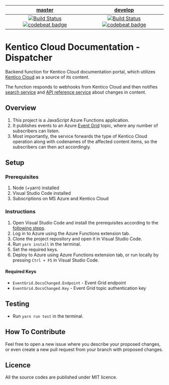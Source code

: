 | [master](https://github.com/Kentico/kentico-cloud-docs-webhooks/tree/master) | [develop](https://github.com/Kentico/kentico-cloud-docs-webhooks/tree/develop) |
|:---:|:---:|
|[![Build Status](https://travis-ci.com/KenticoDocs/cloud-docs-dispatcher.svg?branch=master)](https://travis-ci.com/KenticoDocs/cloud-docs-dispatcher/branches) [![codebeat badge](https://codebeat.co/badges/dbbf18e6-89db-4046-89d5-fa5920191169)](https://codebeat.co/projects/github-com-kentico-kentico-cloud-docs-webhooks-master) | [![Build Status](https://travis-ci.com/KenticoDocs/cloud-docs-dispatcher.svg?branch=develop)](https://travis-ci.com/KenticoDocs/cloud-docs-dispatcher/branches) [![codebeat badge](https://codebeat.co/badges/5444bea6-b966-436d-8738-f7787bf84956)](https://codebeat.co/projects/github-com-kentico-kentico-cloud-docs-webhooks-develop) |

# Kentico Cloud Documentation - Dispatcher

Backend function for Kentico Cloud documentation portal, which utilizes [Kentico Cloud](https://app.kenticocloud.com/) as a source of its content.

The function responds to webhooks from Kentico Cloud and then notifies [search service](https://github.com/Kentico/kentico-cloud-docs-search) and [API reference service](https://github.com/Kentico/kentico-cloud-docs-api-reference) about changes in content.

## Overview
1. This project is a JavaScript Azure Functions application.
2. It publishes events to an Azure [Event Grid](https://azure.microsoft.com/en-us/services/event-grid/) topic, where any number of subscribers can listen.
3. Most importantly, the service forwards the type of Kentico Cloud operation along with codenames of the affected content items, so the subscribers can then act accordingly.

## Setup

### Prerequisites
1. Node (+yarn) installed
2. Visual Studio Code installed
3. Subscriptions on MS Azure and Kentico Cloud

### Instructions
1. Open Visual Studio Code and install the prerequisites according to the [following steps](https://code.visualstudio.com/tutorials/functions-extension/getting-started).
2. Log in to Azure using the Azure Functions extension tab.
3. Clone the project repository and open it in Visual Studio Code.
4. Run `yarn install` in the terminal.
5. Set the required keys.
6. Deploy to Azure using Azure Functions extension tab, or run locally by pressing `Ctrl + F5` in Visual Studio Code.

#### Required Keys
* `EventGrid.DocsChanged.Endpoint` - Event Grid endpoint
* `EventGrid.DocsChanged.Key` - Event Grid topic authentication key

## Testing
* Run `yarn run test` in the terminal.

## How To Contribute
Feel free to open a new issue where you describe your proposed changes, or even create a new pull request from your branch with proposed changes.

## Licence
All the source codes are published under MIT licence.
